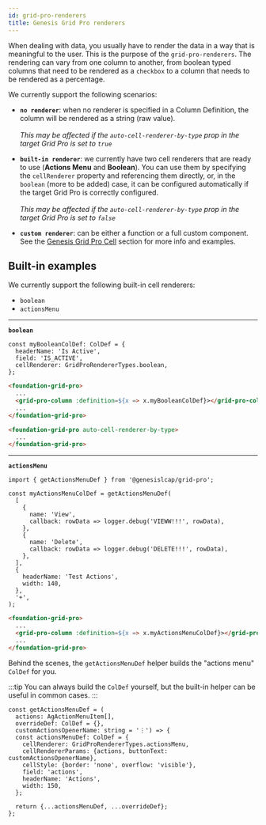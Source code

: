```yaml
---
id: grid-pro-renderers
title: Genesis Grid Pro renderers
---
```


When dealing with data, you usually have to render the data in a way that is meaningful to the user. This is the purpose of the `grid-pro-renderers`. The rendering can vary from one column to another, from boolean typed columns that need to be rendered as a `checkbox` to a column that needs to be rendered as a percentage.

We currently support the following scenarios:

- **`no renderer`**: when no renderer is specified in a Column Definition, the column will be rendered as a string (raw value). <br /><br />
*This may be affected if the `auto-cell-renderer-by-type` prop in the target Grid Pro is set to `true`*

- **`built-in renderer`**: we currently have two cell renderers that are ready to use (**Actions Menu** and **Boolean**). You can use them by specifying the `cellRenderer` property and referencing them directly, or, in the `boolean` (more to be added) case, it can be configured automatically if the target Grid Pro is correctly configured. <br /><br /> 
*This may be affected if the `auto-cell-renderer-by-type` prop in the target Grid Pro is set to `false`*

- **`custom renderer`**: can be either a function or a full custom component. See the [Genesis Grid Pro Cell](/web/web-components/grids/grid-pro/grid-pro-genesis-cell/) section for more info and examples.

## Built-in examples

We currently support the following built-in cell renderers:

- `boolean`
- `actionsMenu`

---
**`boolean`**

```tsx title=" Cell Renderer can be specified in a ColDef"
const myBooleanColDef: ColDef = {
  headerName: 'Is Active',
  field: 'IS_ACTIVE',
  cellRenderer: GridProRendererTypes.boolean,
};
```

```html title="Using the ColDef with a boolean cell renderer"
<foundation-grid-pro>
  ...
  <grid-pro-column :definition=${x => x.myBooleanColDef}></grid-pro-column>
  ...
</foundation-grid-pro>
```

```html title="Enabling the 'auto cell renderer by type' feature, will automatically render boolean cell values as a checkbox"
<foundation-grid-pro auto-cell-renderer-by-type>
  ...
</foundation-grid-pro>
```
---
**`actionsMenu`**

```tsx title="GridProActionMenuItem config array used to generate the Actions Menu ColDef"
import { getActionsMenuDef } from '@genesislcap/grid-pro';

const myActionsMenuColDef = getActionsMenuDef(
  [
    {
      name: 'View',
      callback: rowData => logger.debug('VIEWW!!!', rowData),
    },
    {
      name: 'Delete',
      callback: rowData => logger.debug('DELETE!!!', rowData),
    },
  ],
  {
    headerName: 'Test Actions',
    width: 140,
  },
  '+',
);
```

```html title="Using the ColDef with an actions menu cell renderer"
<foundation-grid-pro>
  ...
  <grid-pro-column :definition=${x => x.myActionsMenuColDef}></grid-pro-column>
  ...
</foundation-grid-pro>
```

Behind the scenes, the `getActionsMenuDef` helper builds the "actions menu" `ColDef` for you.

:::tip 
You can always build the `ColDef` yourself, but the built-in helper can be useful in common cases. 
:::

```tsx title="You can use 'overrideDef' to override all the default values used in this helper"
const getActionsMenuDef = (
  actions: AgActionMenuItem[],
  overrideDef: ColDef = {},
  customActionsOpenerName: string = '⋮') => {
  const actionsMenuDef: ColDef = {
    cellRenderer: GridProRendererTypes.actionsMenu,
    cellRendererParams: {actions, buttonText: customActionsOpenerName},
    cellStyle: {border: 'none', overflow: 'visible'},
    field: 'actions',
    headerName: 'Actions',
    width: 150,
  };

  return {...actionsMenuDef, ...overrideDef};
};
```
